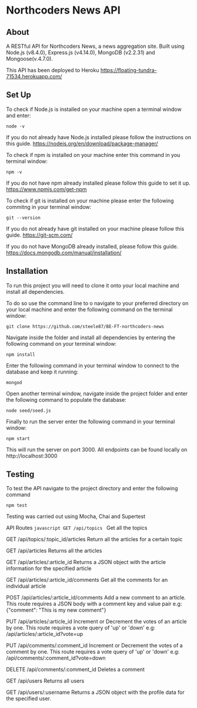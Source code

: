 # Northcoders News API

## About

A RESTful API for Northcoders News, a news aggregation site. Built using Node.js (v8.4.0), Express.js (v4.14.0), MongoDB (v2.2.31) and Mongoose(v.4.7.0).

This API has been deployed to Heroku https://floating-tundra-71534.herokuapp.com/

## Set Up
To check if Node.js is installed on your machine open a terminal window and enter:

`node -v`

If you do not already have Node.js installed please follow the instructions on this guide. https://nodejs.org/en/download/package-manager/

To check if npm is installed on your machine enter this command in you terminal window:

`npm -v`

If you do not have npm already installed please follow this guide to set it up. https://www.npmjs.com/get-npm

To check if git is installed on your machine please enter the following commitng in your terminal window:

`git --version`

If you do not already have git installed on your machine please follow this guide. https://git-scm.com/

If you do not have MongoDB already installed, please follow this guide. https://docs.mongodb.com/manual/installation/

## Installation
To run this project you will need to clone it onto your local machine and install all dependencies.

To do so use the command line to o navigate to your preferred directory on your local machine and enter the following command on the terminal window:

`git clone https://github.com/steele87/BE-FT-northcoders-news`

Navigate inside the folder and install all dependencies by entering the following command on your terminal window:

`npm install`

Enter the following command in your terminal window to connect to the database and keep it running:

`mongod`

Open another terminal window, navigate inside the project folder and enter the following command to populate the database:

`node seed/seed.js`

Finally to run the server enter the following command in your terminal window:

`npm start`

This will run the server on port 3000. All endpoints can be found locally on http://localhost:3000

## Testing

To test the API navigate to the project directory and enter the following command

`npm test`

Testing was carried out using Mocha, Chai and Supertest

API Routes
```javascript GET /api/topics ```
Get all the topics

GET /api/topics/:topic_id/articles
Return all the articles for a certain topic

GET /api/articles
Returns all the articles

GET /api/articles/:article_id
Returns a JSON object with the article information for the specified article

GET /api/articles/:article_id/comments
Get all the comments for an individual article

POST /api/articles/:article_id/comments
Add a new comment to an article. This route requires a JSON body with a comment key and value pair e.g: {"comment": "This is my new comment"}

PUT /api/articles/:article_id
Increment or Decrement the votes of an article by one. This route requires a vote query of 'up' or 'down' e.g: /api/articles/:article_id?vote=up

PUT /api/comments/:comment_id
Increment or Decrement the votes of a comment by one. This route requires a vote query of 'up' or 'down' e.g: /api/comments/:comment_id?vote=down

DELETE /api/comments/:comment_id
Deletes a comment

GET /api/users
Returns all users

GET /api/users/:username
Returns a JSON object with the profile data for the specified user.